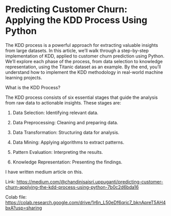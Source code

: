 # Predicting Customer Churn: Applying the KDD Process Using Python

The KDD process is a powerful approach for extracting valuable insights from large datasets. In this article, we’ll walk through a step-by-step implementation of KDD, applied to customer churn prediction using Python. We’ll explore each phase of the process, from data selection to knowledge representation, using the Titanic dataset as an example. By the end, you’ll understand how to implement the KDD methodology in real-world machine learning projects.

What is the KDD Process?

The KDD process consists of six essential stages that guide the analysis from raw data to actionable insights. These stages are:

1. Data Selection: Identifying relevant data.

2. Data Preprocessing: Cleaning and preparing data.

3. Data Transformation: Structuring data for analysis.

4. Data Mining: Applying algorithms to extract patterns.

5. Pattern Evaluation: Interpreting the results.

6. Knowledge Representation: Presenting the findings.

I have written medium article on this.

Link: https://medium.com/@chandinisaisri.uppuganti/predicting-customer-churn-applying-the-kdd-process-using-python-7b0c2d6bda16

Colab file: https://colab.research.google.com/drive/1r6n_L50eDf6qric7_bknApreT5AH4bxA?usp=sharing
